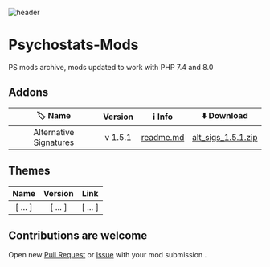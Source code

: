 ![header](https://i.imgur.com/4gf4l2i.png) 

# Psychostats-Mods
PS mods archive, mods updated to work with PHP 7.4 and 8.0
## Addons
| :label: Name | Version | :information_source: Info | :arrow_down: Download |
| :---: | :----: | :---: | :---: |
| Alternative Signatures | v 1.5.1 | [readme.md](https://github.com/Rosenstein/Psychostats-Mods/blob/main/Addons/Alternative_Signatures/readme.md) | [alt_sigs_1.5.1.zip](https://github.com/Rosenstein/Psychostats-Mods/raw/refs/heads/main/Addons/Alternative_Signatures/alt_sigs_1.5.1.zip) |

## Themes
| Name | Version | Link |
| :---: | :----: | :---: |
| [ ... ] | [ ... ] | [ ... ] |

## Contributions are welcome
Open new [Pull Request](https://github.com/Rosenstein/Psychostats-Mods/compare) or [Issue](https://github.com/Rosenstein/Psychostats-Mods/issues/new?assignees=&labels=contribution&projects=&template=contribution.md&title=%5BCONTRIB%5D+) with your mod submission .
